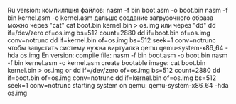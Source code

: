 Ru version:
компиляция файлов:
nasm -f bin boot.asm -o boot.bin
nasm -f bin kernel.asm -o kernel.asm
дальше создание загрузочного образа
можно через "cat"
cat boot.bin kernel.bin > os.img
или через "dd"
dd if=/dev/zero of=os.img bs=512 count=2880
dd if=boot.bin of=os.img conv=notrunc
dd if=kernel.bin of=os.img bs=512 seek=1 conv=notrunc
чтобы запустить систему нужна виртуалка qemu
qemu-system-x86_64 -hda os.img
En version:
compile file:
nasm -f bin boot.asm -o boot.bin
nasm -f bin kernel.asm -o kernel.asm
create bootable image:
cat boot.bin kernel.bin > os.img
or
dd if=/dev/zero of=os.img bs=512 count=2880
dd if=boot.bin of=os.img conv=notrunc
dd if=kernel.bin of=os.img bs=512 seek=1 conv=notrunc
starting system on qemu:
qemu-system-x86_64 -hda os.img
